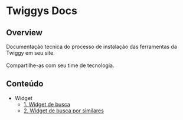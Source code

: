 # Twiggys Docs

## Overview
Documentação tecnica do processo de instalação das ferramentas da Twiggy em seu site.
</br></br>Compartilhe-as com seu time de tecnologia.

## Conteúdo
* Widget
  * [1. Widget de busca](widget/search-button/README.md)
  * [2. Widget de busca por similares](widget/similar-button/README.md)